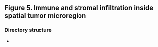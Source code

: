 ## Figure 5. Immune and stromal infiltration inside spatial tumor microregion
### Directory structure
* 